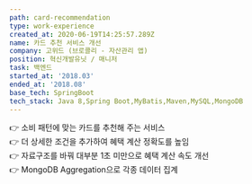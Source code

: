 ```yaml
---
path: card-recommendation
type: work-experience
created_at: 2020-06-19T14:25:57.289Z
name: 카드 추천 서비스 개선
company: 고위드 (브로콜리 - 자산관리 앱)
position: 혁신개발유닛 / 매니저
task: 백엔드
started_at: '2018.03'
ended_at: '2018.08'
base_tech: SpringBoot
tech_stack: Java 8,Spring Boot,MyBatis,Maven,MySQL,MongoDB
---
```


👉 소비 패턴에 맞는 카드를 추천해 주는 서비스<br/>
👉 더 상세한 조건을 추가하여 혜택 계산 정확도를 높임<br/>
👉 자료구조를 바꿔 대부분 1초 미만으로 혜택 계산 속도 개선<br/>
👉 MongoDB Aggregation으로 각종 데이터 집계
